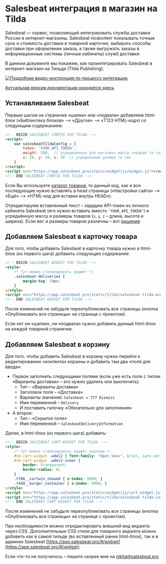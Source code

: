 # Salesbeat интеграция в магазин на Tilda

Salesbeat — сервис, позволяющий интегрировать службы доставки России в интернет-магазины.
Salesbeat позволяет показывать точные срок и стоимость доставки в товарной карточке,
выбирать способы доставки при оформлении заказа, а также выгружать заказы в информационные
системы (личные кабинеты) служб доставки.

В данном документе мы покажем, как проинтегрировать Salesbeat в интернет-магазин
на Тильде (Tilda Publishing).

[![Подробная видео-инструкция по процессу интеграции](https://img.youtube.com/vi/G1x2gP7TVx0/0.jpg)](https://www.youtube.com/watch?v=G1x2gP7TVx0).

[Актуальная версия документации находится здесь](https://salesbeat.pro/integrations/tilda)


## Устанавливаем Salesbeat

Первым шагом на страничке «шапки» или «подвала» добавляем
html-блок («Библиотека блоков» –> «Другое» –> «T123 HTML-код») со следующим содержанием:


```html
<!-- BEGIN SALESBEAT CONFIG FOR TILDA -->
<script>
    var salesbeatTildaConfig = {
        token: 'YOUR_API_TOKEN',
        weight: 500,  // усрединённая для магазина масса товаров (в граммах)
        x: 20, y: 20, z: 10  // усредненный размер (в см)
    }
</script>
<script src="https://app.salesbeat.pro/static/widget/js/widget.js"></script>
<!-- END SALESBEAT CONFIG FOR TILDA -->
```

Если Вы используете [каталог товаров](http://blog.tilda.cc/catalog), то данный код, как и все последующие
нужно вставлять в head страницы («Настройки сайта» –> «Ещё» –> «HTML-код для вставки внутрь HEAD»).

Отредактируем вставленный текст – зададим API-токен из личного кабинета Salesbeat (его нужно вставить
вместо `'YOUR_API_TOKEN'`) и усреднённую массу и размеры товаров (`x`, `y`, `z` – длина, высота и ширина).
Если вес и размеры товаров различны – вот [решение](https://salesbeat.pro/integrations/tilda/extended#different-weight-and-sizes).


## Добавляем Salesbeat в карточку товара

Для того, чтобы добавить Salesbeat в карточку товара нужно в html-блок (из первого шага) добавить следующее содержание:

```html
<!-- BEGIN SALESBEAT WIDGET FOR TILDA -->
<style>
    /* Тут можно стилизировать виджет */
    .salesbeat-deliveries {
        margin-top: 30px;
    }
</style>
<script src="https://app.salesbeat.pro/static/tilda/salesbeat-tilda-widget-v1.0.js"></script>
<!-- END SALESBEAT WIDGET FOR TILDA -->
```

После изменений не забудьте переопубликовать все страницы (кнопка «Опубликовать все страницы» на странице с проектом).

Если нет ни «шапки», ни «подвала» нужно добавить данный html-блок на каждой товарной страничке.


## Добавляем Salesbeat в корзину

Для того, чтобы добавить Salesbeat в корзину нужно перейти к редактированию «контента» корзины и добавить там два «поля для ввода»:

* Первое заполнить следующими полями (если уже есть поле с типом «Варианты доставки» – его нужно удалить или выключить):
  * Тип – «Варианты доставки»
  * Заголовок поля – «Доставка»
  * Варианты значения:
`Salesbeat = 777
Dismiss`
  * Имя переменной – `Delivery`
  * И поставить галочку «Обязательно для заполнения»
* А второе:
  * Тип – «Скрытое поле»
  * Имя переменной – `SalesbeatDeliveryInformation`

Далее, в html-блок (из первого шага) добавить:

```html
<!-- BEGIN SALESBEAT CART-WIDGET FOR TILDA -->
<style>
    /* Тут можно стилизировать виджет корзины */
    #sb-cart-widget .wdel2 { font-family: "Open Sans", Arial, sans-serif; }
    #sb-cart-widget .wdel2-inner {
        border: transparent;
        border-radius: 0;
    }
    .t706__cartwin_showed { z-index: 9999; }
    .t450__burger_container { z-index: 9998; }
</style>
<script src="https://app.salesbeat.pro/static/widget/js/cart_widget.js"></script>
<script src="https://app.salesbeat.pro/static/tilda/salesbeat-tilda-cart-widget-v1.0.js"></script>
<!-- END SALESBEAT CART-WIDGET FOR TILDA -->
```

После изменений не забудьте переопубликовать все страницы (кнопка «Опубликовать все страницы» на странице с проектом).


При необходимости можно отредактировать внешний вид виджета через CSS. Дополнительные CSS стили для товарного виджета можно добавить как в самой тильде (во вставленный ранее html-блок), так и в админке Salesbeat [https://app.salesbeat.pro/#/widget](https://app.salesbeat.pro/#/widget).

Если что-то не получилось – пишите скорее мне на nikita@salesbeat.pro
